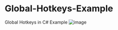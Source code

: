 # Global-Hotkeys-Example
Global Hotkeys in C# Example
![image](https://user-images.githubusercontent.com/92890425/179388633-5c8a2d04-7a09-43fb-a3db-53a855a8d9a5.png)
